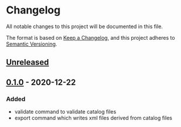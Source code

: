 # Changelog

All notable changes to this project will be documented in this file.

The format is based on [Keep a Changelog](https://keepachangelog.com/en/1.0.0/),
and this project adheres to [Semantic Versioning](https://semver.org/spec/v2.0.0.html).

## [Unreleased]

## [0.1.0] - 2020-12-22

### Added

- validate command to validate catalog files
- export command which writes xml files derived from catalog files

[Unreleased]: https://github.com/tamaracha/rdmo-cli/compare/v0.1.0...HEAD
[0.1.0]: https://github.com/tamaracha/rdmo-cli/releases/tag/v0.1.0

<!-- markdownlint-configure-file { "MD024": { "siblings_only": true }} -->
